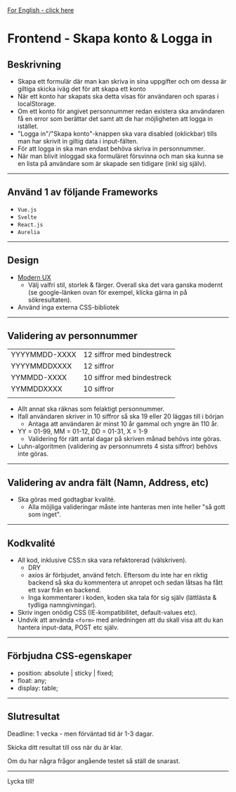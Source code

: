 [For English - click here](https://translate.google.com/translate?sl=sv&tl=en&u=https://github.com/Majvall/dooli-work-test/tree/main/programming/frontend)

# Frontend - Skapa konto & Logga in

## Beskrivning
- Skapa ett formulär där man kan skriva in sina uppgifter och om dessa är giltiga skicka iväg det för att skapa ett konto
- När ett konto har skapats ska detta visas för användaren och sparas i localStorage.
- Om ett konto för angivet personnummer redan existera ska användaren få en error som berättar det samt att de har möjligheten att logga in istället.
- "Logga in"/"Skapa konto"-knappen ska vara disabled (oklickbar) tills man har skrivit in giltig data i input-fälten.
- För att logga in ska man endast behöva skriva in personnummer.
- När man blivit inloggad ska formuläret försvinna och man ska kunna se en lista på användare som är skapade sen tidigare (inkl sig själv).

---

## Använd 1 av följande Frameworks
- `Vue.js`
- `Svelte`
- `React.js`
- `Aurelia`

---

## Design
- <a href="https://www.google.com/search?q=modern+input&tbm=isch/" target="_blank">Modern UX</a>
  - Välj valfri stil, storlek & färger. Overall ska det vara ganska modernt (se google-länken ovan för exempel, klicka gärna in på sökresultaten).
- Använd inga externa CSS-bibliotek

---

## Validering av personnummer
|||
| ------------- | ------------- |
| YYYYMMDD-XXXX | 12 siffror med bindestreck |
| YYYYMMDDXXXX  | 12 siffror                 |
| YYMMDD-XXXX   | 10 siffror med bindestreck |
| YYMMDDXXXX    | 10 siffror                 |
|||

- Allt annat ska räknas som felaktigt personnummer.
- Ifall användaren skriver in 10 siffror så ska 19 eller 20 läggas till i början
  - Antaga att användaren är minst 10 år gammal och yngre än 110 år.
- YY = 01-99,   MM = 01-12,   DD = 01-31,   X = 1-9
  - Validering för rätt antal dagar på skriven månad behövs inte göras.
- Luhn-algoritmen (validering av personnumrets 4 sista siffror) behövs inte göras.

---

## Validering av andra fält (Namn, Address, etc)
- Ska göras med godtagbar kvalité.
  - Alla möjliga valideringar måste inte hanteras men inte heller "så gott som inget".

---

## Kodkvalité
- All kod, inklusive CSS:n ska vara refaktorerad (välskriven).
  - DRY
  - axios är förbjudet, använd fetch. Eftersom du inte har en riktig backend så ska du kommentera ut anropet och sedan låtsas ha fått ett svar från en backend.
  - Inga kommentarer i koden, koden ska tala för sig själv (lättlästa & tydliga namngivningar).
- Skriv ingen onödig CSS (IE-kompatibilitet, default-values etc).
- Undvik att använda `<form>` med anledningen att du skall visa att du kan hantera input-data, POST etc själv.

---

## Förbjudna CSS-egenskaper
- position: absolute | sticky | fixed;
- float: any;
- display: table;

---
## Slutresultat
Deadline: 1 vecka - men förväntad tid är 1-3 dagar.

Skicka ditt resultat till oss när du är klar.

Om du har några frågor angående testet så ställ de snarast.

---

Lycka till!
